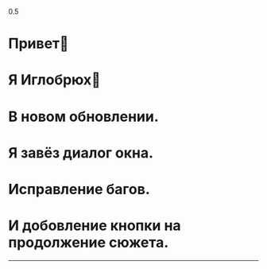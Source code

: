 0.5
# Привет👋
# Я Иглобрюх🐡
# В новом обновлении.
# Я завёз диалог окна.
# Исправление багов.
# И добовление кнопки на продолжение сюжета.
--------------------------------------------
